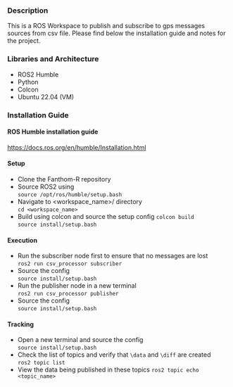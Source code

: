 ### Description
This is a ROS Workspace to publish and subscribe to gps messages sources from csv file.  Please find below the installation guide and notes for the project.

### Libraries and Architecture
* ROS2 Humble
* Python
* Colcon
* Ubuntu 22.04 (VM)

### Installation Guide
#### ROS Humble installation guide
https://docs.ros.org/en/humble/Installation.html

#### Setup 
* Clone the Fanthom-R repository
* Source ROS2 using \
``source /opt/ros/humble/setup.bash``
* Navigate to <workspace_name>/ directory \
`cd <workspace_name>`
* Build using colcon and source the setup config
`colcon build` \
`source install/setup.bash`

#### Execution
* Run the subscriber node first to ensure that no messages are lost \
`ros2 run csv_processor subscriber`
* Source the config \
`source install/setup.bash`
* Run the publisher node in a new terminal \
`ros2 run csv_processor publisher`
* Source the config \
`source install/setup.bash`

#### Tracking
* Open a new terminal and source the config \
`source install/setup.bash`
* Check the list of topics and verify that `\data` and `\diff` are created \
`ros2 topic list`
* View the data being published in these topics
`ros2 topic echo <topic_name>`
